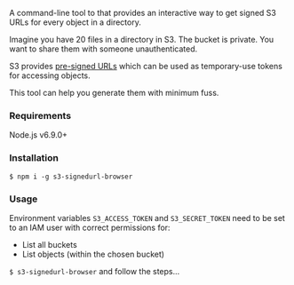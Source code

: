 A command-line tool to that provides an interactive way to get signed S3 URLs for every object in a directory.

Imagine you have 20 files in a directory in S3. The bucket is private. You want to share them with someone unauthenticated.

S3 provides [pre-signed URLs](http://docs.aws.amazon.com/AmazonS3/latest/dev/ShareObjectPreSignedURL.html) which can be used as temporary-use tokens for accessing objects.

This tool can help you generate them with minimum fuss.

### Requirements

Node.js v6.9.0+

### Installation

`$ npm i -g s3-signedurl-browser`

### Usage

Environment variables `S3_ACCESS_TOKEN` and `S3_SECRET_TOKEN` need to be set to an IAM user with correct permissions for:

- List all buckets
- List objects (within the chosen bucket)

`$ s3-signedurl-browser` and follow the steps...

